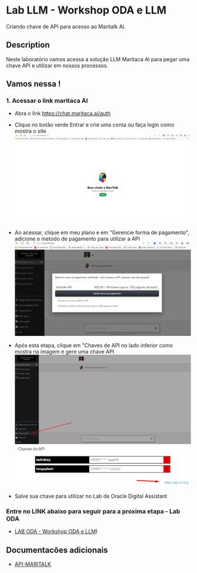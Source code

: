 # Lab LLM - Workshop ODA e LLM

Criando chave de API para acesso ao Maritalk AI.

## Description

Neste laboratório vamos acessa a solução LLM Maritaca AI para pegar uma chave API e utilizar em nossos processos.

## Vamos nessa !

### 1. Acessar o link maritaca AI

* Abra o link https://chat.maritaca.ai/auth
* Clique no botão verde Entrar e crie uma conta ou faça login como mostra o site
![Alt text](./1.png "a title")

* Ao acessar, clique em meu plano e em "Gerencie forma de pagamento", adicione o metodo de pagamento para utilizar a API
![Alt text](./Screenshot_19.png "a title")

* Após esta etapa, clique em "Chaves de API no lado inferior como mostra na imagem e gere uma chave API
![Alt text](./2.png "a title")
![Alt text](./3.png "a title")

* Salve sua chave para utilizar no Lab de Oracle Digital Assistant

### Entre no LINK abaixo para seguir para a proxima etapa - Lab ODA
* [LAB ODA - Workshop ODA e LLM](https://github.com/Gusttavosant/ODA-Lab-LLM/blob/main/HandsON_LAB_ODA_LLM.md))

## Documentacões adicionais

* [API-MARITALK](https://github.com/maritaca-ai/maritalk-api)
